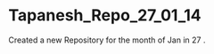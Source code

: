 Tapanesh_Repo_27_01_14
======================

Created a new Repository  for the month of Jan in 27 .
